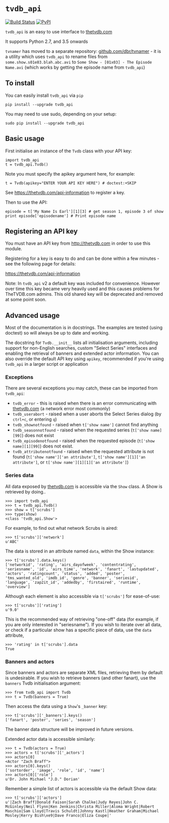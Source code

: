 # `tvdb_api`
[![Build Status][travis-img]][travis-link] [![PyPI][pypi-img]][pypi-link]

`tvdb_api` is an easy to use interface to [thetvdb.com][tvdb]

It supports Python 2.7, and 3.5 onwards

`tvnamer` has moved to a separate repository: [github.com/dbr/tvnamer][tvnamer] - it is a utility which uses `tvdb_api` to rename files from `some.show.s01e03.blah.abc.avi` to `Some Show - [01x03] - The Episode Name.avi` (which works by getting the episode name from `tvdb_api`)


[tvdb]: http://thetvdb.com
[tvnamer]: http://github.com/dbr/tvnamer
[travis-link]: https://travis-ci.org/dbr/tvdb_api
[travis-img]: https://travis-ci.org/dbr/tvdb_api.svg?branch=master
[pypi-link]: https://pypi.org/project/tvdb-api/
[pypi-img]: https://img.shields.io/pypi/v/tvdb_api


## To install

You can easily install `tvdb_api` via `pip`

    pip install --upgrade tvdb_api

You may need to use sudo, depending on your setup:

    sudo pip install --upgrade tvdb_api

## Basic usage

First initialise an instance of the `Tvdb` class with your API key:

    import tvdb_api
    t = tvdb_api.Tvdb() 

Note you must specify the apikey argument here, for example:

    t = Tvdb(apikey="ENTER YOUR API KEY HERE") # doctest:+SKIP

See https://thetvdb.com/api-information to register a key.

Then to use the API:

    episode = t['My Name Is Earl'][1][3] # get season 1, episode 3 of show
    print episode['episodename'] # Print episode name

## Registering an API key

You must have an API key from <http://thetvdb.com> in order to use this module.

Registering for a key is easy to do and can be done within a few minutes - see the following page for details:

<https://thetvdb.com/api-information>

Note: In `tvdb_api` v2 a default key was included for convenience. However over time this key became very heavily used and this causes problems for TheTVDB.com admins. This old shared key will be deprecated and removed at some point soon.

## Advanced usage

Most of the documentation is in docstrings. The examples are tested (using doctest) so will always be up to date and working.

The docstring for `Tvdb.__init__` lists all initialisation arguments, including support for non-English searches, custom "Select Series" interfaces and enabling the retrieval of banners and extended actor information. You can also override the default API key using `apikey`, recommended if you're using `tvdb_api` in a larger script or application

### Exceptions

There are several exceptions you may catch, these can be imported from `tvdb_api`:

- `tvdb_error` - this is raised when there is an error communicating with [thetvdb.com][tvdb] (a network error most commonly)
- `tvdb_userabort` - raised when a user aborts the Select Series dialog (by `ctrl+c`, or entering `q`)
- `tvdb_shownotfound` - raised when `t['show name']` cannot find anything
- `tvdb_seasonnotfound` - raised when the requested series (`t['show name][99]`) does not exist
- `tvdb_episodenotfound` - raised when the requested episode (`t['show name][1][99]`) does not exist.
- `tvdb_attributenotfound` - raised when the requested attribute is not found (`t['show name']['an attribute']`, `t['show name'][1]['an attribute']`, or ``t['show name'][1][1]['an attribute']``)

### Series data

All data exposed by [thetvdb.com][tvdb] is accessible via the `Show` class. A Show is retrieved by doing..

    >>> import tvdb_api
    >>> t = tvdb_api.Tvdb()
    >>> show = t['scrubs']
    >>> type(show)
    <class 'tvdb_api.Show'>

For example, to find out what network Scrubs is aired:

    >>> t['scrubs']['network']
    u'ABC'

The data is stored in an attribute named `data`, within the Show instance:

    >>> t['scrubs'].data.keys()
    ['networkid', 'rating', 'airs_dayofweek', 'contentrating', 'seriesname', 'id', 'airs_time', 'network', 'fanart', 'lastupdated', 'actors', 'ratingcount', 'status', 'added', 'poster', 'tms_wanted_old', 'imdb_id', 'genre', 'banner', 'seriesid', 'language', 'zap2it_id', 'addedby', 'firstaired', 'runtime', 'overview']

Although each element is also accessible via `t['scrubs']` for ease-of-use:

    >>> t['scrubs']['rating']
    u'9.0'

This is the recommended way of retrieving "one-off" data (for example, if you are only interested in "seriesname"). If you wish to iterate over all data, or check if a particular show has a specific piece of data, use the `data` attribute,

    >>> 'rating' in t['scrubs'].data
    True

### Banners and actors

Since banners and actors are separate XML files, retrieving them by default is undesirable. If you wish to retrieve banners (and other fanart), use the `banners` Tvdb initialisation argument:

    >>> from tvdb_api import Tvdb
    >>> t = Tvdb(banners = True)

Then access the data using a `Show`'s `_banner` key:

    >>> t['scrubs']['_banners'].keys()
    ['fanart', 'poster', 'series', 'season']

The banner data structure will be improved in future versions.

Extended actor data is accessible similarly:

    >>> t = Tvdb(actors = True)
    >>> actors = t['scrubs']['_actors']
    >>> actors[0]
    <Actor "Zach Braff">
    >>> actors[0].keys()
    ['sortorder', 'image', 'role', 'id', 'name']
    >>> actors[0]['role']
    u'Dr. John Michael "J.D." Dorian'

Remember a simple list of actors is accessible via the default Show data:

    >>> t['scrubs']['actors']
    u'|Zach Braff|Donald Faison|Sarah Chalke|Judy Reyes|John C. McGinley|Neil Flynn|Ken Jenkins|Christa Miller|Aloma Wright|Robert Maschio|Sam Lloyd|Travis Schuldt|Johnny Kastl|Heather Graham|Michael Mosley|Kerry Bish\xe9|Dave Franco|Eliza Coupe|'
